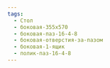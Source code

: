 ```yaml
---
tags:
  - Стол
  - боковая-355х570
  - боковая-паз-16-4-8
  - боковая-отверстия-за-пазом
  - боковая-1-ящик
  - полик-паз-16-4-8
---
```

